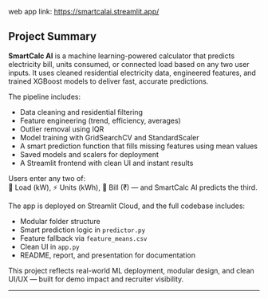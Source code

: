web app link:  https://smartcalai.streamlit.app/

## Project Summary

**SmartCalc AI** is a machine learning-powered calculator that predicts electricity bill, units consumed, or connected load based on any two user inputs. It uses cleaned residential electricity data, engineered features, and trained XGBoost models to deliver fast, accurate predictions.

The pipeline includes:
-  Data cleaning and residential filtering  
- Feature engineering (trend, efficiency, averages)  
- Outlier removal using IQR  
- Model training with GridSearchCV and StandardScaler  
- A smart prediction function that fills missing features using mean values  
-  Saved models and scalers for deployment  
-  A Streamlit frontend with clean UI and instant results

Users enter any two of:  
🔌 Load (kW), ⚡ Units (kWh), 💸 Bill (₹) — and SmartCalc AI predicts the third.

The app is deployed on Streamlit Cloud, and the full codebase includes:
- Modular folder structure  
- Smart prediction logic in `predictor.py`  
- Feature fallback via `feature_means.csv`  
- Clean UI in `app.py`  
- README, report, and presentation for documentation

This project reflects real-world ML deployment, modular design, and clean UI/UX — built for demo impact and recruiter visibility.

---


